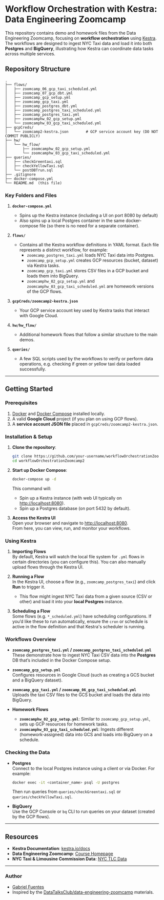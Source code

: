 # Workflow Orchestration with Kestra: Data Engineering Zoomcamp

This repository contains demo and homework files from the Data Engineering Zoomcamp, focusing on **workflow orchestration** using [Kestra](https://kestra.io/). The workflows are designed to ingest NYC Taxi data and load it into both **Postgres** and **BigQuery**, illustrating how Kestra can coordinate data tasks across multiple services.

## Repository Structure

```
.
├── flows/
│   ├── zoomcamp_06_gcp_taxi_scheduled.yml
│   ├── zoomcamp_07_gcp_dbt.yml
│   ├── zoomcamp_gcp_setup.yml
│   ├── zoomcamp_gcp_taxi.yml
│   ├── zoomcamp_postgres_dbt.yml
│   ├── zoomcamp_postgres_taxi_scheduled.yml
│   ├── zoomcamp_postgres_taxi.yml
│   ├── zoomcamphw_02_gcp_setup.yml
│   └── zoomcamphw_03_gcp_taxi_scheduled.yml
├── gcpCreds/
│   └── zoomcamp2-kestra.json        # GCP service account key (DO NOT COMMIT PUBLICLY)
├── hw/
│   └── hw_flow/
│       ├── zoomcamphw_02_gcp_setup.yml
│       └── zoomcamphw_03_gcp_taxi_scheduled.yml
├── queries/
│   ├── checkGreentaxi.sql
│   ├── checkYellowTaxi.sql
│   └── postDBTrun.sql
├── .gitignore
├── docker-compose.yml
└── README.md  (this file)
```

### Key Folders and Files

1. **`docker-compose.yml`**  
   - Spins up the Kestra instance (including a UI on port 8080 by default)  
   - Also spins up a local Postgres container in the same docker-compose file (so there is no need for a separate container).

2. **`flows/`**  
   - Contains all the Kestra workflow definitions in YAML format. Each file represents a distinct workflow, for example:
     - `zoomcamp_postgres_taxi.yml` loads NYC Taxi data into Postgres.
     - `zoomcamp_gcp_setup.yml` creates GCP resources (bucket, dataset) via Kestra tasks.
     - `zoomcamp_gcp_taxi.yml` stores CSV files in a GCP bucket and loads them into BigQuery.
     - `zoomcamphw_02_gcp_setup.yml` and `zoomcamphw_03_gcp_taxi_scheduled.yml` are homework versions of the GCP flows.

3. **`gcpCreds/zoomcamp2-kestra.json`**  
   - Your GCP service account key used by Kestra tasks that interact with Google Cloud.

4. **`hw/hw_flow/`**  
   - Additional homework flows that follow a similar structure to the main demos.

5. **`queries/`**  
   - A few SQL scripts used by the workflows to verify or perform data operations, e.g. checking if green or yellow taxi data loaded successfully.

---

## Getting Started

### Prerequisites

1. [Docker](https://www.docker.com/get-started) and [Docker Compose](https://docs.docker.com/compose/) installed locally.
2. A valid **Google Cloud** project (if you plan on using GCP flows).
3. A **service account JSON file** placed in `gcpCreds/zoomcamp2-kestra.json`.

### Installation & Setup

1. **Clone the repository**:

   ```bash
   git clone https://github.com/your-username/workflowOrchestrationZoomcamp2.git
   cd workflowOrchestrationZoomcamp2
   ```

2. **Start up Docker Compose**:

   ```bash
   docker-compose up -d
   ```

   This command will:
   - Spin up a Kestra instance (with web UI typically on [http://localhost:8080](http://localhost:8080)).
   - Spin up a Postgres database (on port 5432 by default).

3. **Access the Kestra UI**  
   Open your browser and navigate to [http://localhost:8080](http://localhost:8080).  
   From here, you can view, run, and monitor your workflows.

### Using Kestra

1. **Importing Flows**  
   By default, Kestra will watch the local file system for `.yml` flows in certain directories (you can configure this). You can also manually upload flows through the Kestra UI.

2. **Running a Flow**  
   In the Kestra UI, choose a flow (e.g., `zoomcamp_postgres_taxi`) and click **Run** to trigger it.  
   - This flow might ingest NYC Taxi data from a given source (CSV or other) and load it into your **local Postgres** instance.

3. **Scheduling a Flow**  
   Some flows (e.g. `*_scheduled.yml`) have scheduling configurations. If you’d like these to run automatically, ensure the `cron` or schedule is active in the flow definition and that Kestra's scheduler is running.

### Workflows Overview

- **`zoomcamp_postgres_taxi.yml` / `zoomcamp_postgres_taxi_scheduled.yml`**  
  These demonstrate how to ingest NYC Taxi CSV data into the **Postgres** DB that’s included in the Docker Compose setup.

- **`zoomcamp_gcp_setup.yml`**  
  Configures resources in Google Cloud (such as creating a GCS bucket and a BigQuery dataset).

- **`zoomcamp_gcp_taxi.yml` / `zoomcamp_06_gcp_taxi_scheduled.yml`**  
  Uploads the taxi CSV files to the GCS bucket and loads the data into BigQuery.

- **Homework Flows**  
  - **`zoomcamphw_02_gcp_setup.yml`**: Similar to `zoomcamp_gcp_setup.yml`, sets up GCP resources for homework tasks.  
  - **`zoomcamphw_03_gcp_taxi_scheduled.yml`**: Ingests different (homework-assigned) data into GCS and loads into BigQuery on a schedule.

### Checking the Data

- **Postgres**  
  Connect to the local Postgres instance using a client or via Docker. For example:
  ```bash
  docker exec -it <container_name> psql -U postgres
  ```
  Then run queries from `queries/checkGreentaxi.sql` or `queries/checkYellowTaxi.sql`.

- **BigQuery**  
  Use the GCP Console or `bq` CLI to run queries on your dataset (created by the GCP flows).

---

## Resources

- **Kestra Documentation**: [kestra.io/docs](https://kestra.io/docs)
- **Data Engineering Zoomcamp**: [Course Homepage](https://github.com/DataTalksClub/data-engineering-zoomcamp)
- **NYC Taxi & Limousine Commission Data**: [NYC TLC Data](https://www1.nyc.gov/site/tlc/about/tlc-trip-record-data.page)

---

### Author

- [Gabriel Fuentes](https://github.com/gfuentes11)  
- Inspired by the [DataTalksClub/data-engineering-zoomcamp](https://github.com/DataTalksClub/data-engineering-zoomcamp) materials.

